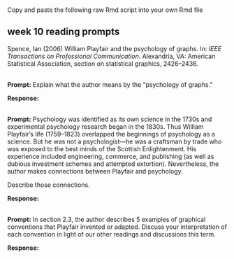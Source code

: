 
<br> Copy and paste the following raw Rmd script into your own Rmd file

## week 10 reading prompts

Spence, Ian (2006) William Playfair and the psychology of graphs. In:
*IEEE Transactions on Professional Communication.* Alexandria, VA:
American Statistical Association, section on statistical graphics,
2426–2436.

<br> **Prompt:** Explain what the author means by the “psychology of
graphs.”

**Response:**

<br> **Prompt:** Psychology was identified as its own science in the
1730s and experimental psychology research began in the 1830s. Thus
William Playfair’s life (1759–1823) overlapped the beginnings of
psychology as a science. But he was not a psychologist—he was a
craftsman by trade who was exposed to the best minds of the Scottish
Enlightenment. His experience included engineering, commerce, and
publishing (as well as dubious investment schemes and attempted
extortion). Nevertheless, the author makes connections between Playfair
and psychology.

Describe those connections.

**Response:**

<br> **Prompt:** In section 2.3, the author describes 5 examples of
graphical conventions that Playfair invented or adapted. Discuss your
interpretation of each convention in light of our other readings and
discussions this term.

**Response:**
